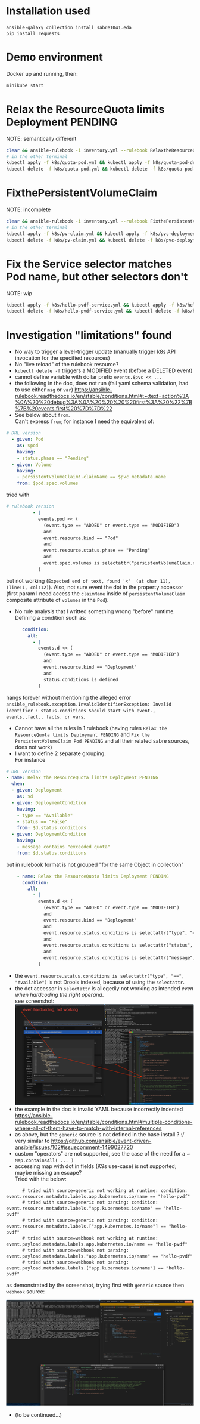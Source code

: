 
# Installation used

```
ansible-galaxy collection install sabre1041.eda
pip install requests
```

# Demo environment

Docker up and running, then:

```sh
minikube start
```

# Relax the ResourceQuota limits Deployment PENDING

NOTE: semantically different

```sh
clear && ansible-rulebook -i inventory.yml --rulebook RelaxtheResourceQuotalimits.rulebook.yml
# in the other terminal
kubectl apply -f k8s/quota-pod.yml && kubectl apply -f k8s/quota-pod-deployment.yml
kubectl delete -f k8s/quota-pod.yml && kubectl delete -f k8s/quota-pod-deployment.yml
```

# FixthePersistentVolumeClaim

NOTE: incomplete

```sh
clear && ansible-rulebook -i inventory.yml --rulebook FixthePersistentVolumeClaim.rulebook.yml
# in the other terminal
kubectl apply -f k8s/pv-claim.yml && kubectl apply -f k8s/pvc-deployment.yml
kubectl delete -f k8s/pv-claim.yml && kubectl delete -f k8s/pvc-deployment.yml
```

# Fix the Service selector matches Pod name, but other selectors don't

NOTE: wip

```sh
kubectl apply -f k8s/hello-pvdf-service.yml && kubectl apply -f k8s/hello-pvdf-diffVersionPod.yml 
kubectl delete -f k8s/hello-pvdf-service.yml && kubectl delete -f k8s/hello-pvdf-diffVersionPod.yml 
```

# Investigation "limitations" found

- No way to trigger a level-trigger update (manually trigger k8s API invocation for the specified resources)
- No "live reload" of the rulebook resource?
- `kubectl delete -f` triggers a MODIFIED event (before a DELETED event)
- cannot define variable with dollar prefix `events.$pvc << ...`
- the following in the doc, does not run (fail yaml schema validation, had to use either `msg` or `var`) https://ansible-rulebook.readthedocs.io/en/stable/conditions.html#:~:text=action%3A%0A%20%20debug%3A%0A%20%20%20%20first%3A%20%22%7B%7B%20events.first%20%7D%7D%22
- See below about `from`.<br/>
Can't express `from`; for instance I need the equivalent of:

```yaml
# DRL version
  - given: Pod
    as: $pod
    having:
    - status.phase == "Pending"
  - given: Volume
    having:
    - persistentVolumeClaim!.claimName == $pvc.metadata.name
    from: $pod.spec.volumes
```

tried with 

```yaml
# rulebook version
          - |
            events.pod << (
              (event.type == "ADDED" or event.type == "MODIFIED")
              and
              event.resource.kind == "Pod"
              and
              event.resource.status.phase == "Pending"
              and
              event.spec.volumes is selectattr("persistentVolumeClaim.claimName", "==", events.pvc.metadata.name)
            )
```

but not working (`Expected end of text, found '<'  (at char 11), (line:1, col:12)`).
Also, not sure event the dot in the property accessor (first param I need access the `claimName` inside of `persistentVolumeClaim` composite attribute of `volumes` in the `Pod`).

- No rule analysis that I writted something wrong "before" runtime.<br/>
Defining a condition such as:
```yaml
      condition:
        all:
          - |
            events.d << (
              (event.type == "ADDED" or event.type == "MODIFIED")
              and
              event.resource.kind == "Deployment"
              and
              status.conditions is defined
            )
```

hangs forever without mentioning the alleged error `ansible_rulebook.exception.InvalidIdentifierException: Invalid identifier : status.conditions Should start with event., events.,fact., facts. or vars`.

- Cannot have all the rules in 1 rulebook (having rules `Relax the ResourceQuota limits Deployment PENDING` and `Fix the PersistentVolumeClaim Pod PENDING` and all their related sabre sources, does not work)
- I want to define 2 separate grouping.<br/>
For instance
```yaml
# DRL version
- name: Relax the ResourceQuota limits Deployment PENDING
  when:
  - given: Deployment
    as: $d
  - given: DeploymentCondition
    having:
    - type == "Available"
    - status == "False"
    from: $d.status.conditions
  - given: DeploymentCondition
    having:
    - message contains "exceeded quota"
    from: $d.status.conditions
```

but in rulebook format is not grouped "for the same Object in collection"

```yaml
    - name: Relax the ResourceQuota limits Deployment PENDING
      condition:
        all:
          - |
            events.d << (
              (event.type == "ADDED" or event.type == "MODIFIED")
              and
              event.resource.kind == "Deployment"
              and
              event.resource.status.conditions is selectattr("type", "==", "Available")
              and
              event.resource.status.conditions is selectattr("status", "==", "False")
              and
              event.resource.status.conditions is selectattr("message", "search", "exceeded quota")
            )
```

- the `event.resource.status.conditions is selectattr("type", "==", "Available")` is not Drools indexed, because of using the `selectattr`.
- the dot accessor in `selectattr` is allegedly not working as intended _even when hardcoding the right operand_.<br/>
see screenshot: ![](Screenshot%202023-04-26%20at%2014.08.03.png)
- the example in the doc is invalid YAML because incorrectly indented https://ansible-rulebook.readthedocs.io/en/stable/conditions.html#multiple-conditions-where-all-of-them-have-to-match-with-internal-references
- as above, but the `generic` source is not defined in the base install ? :/ <br/> very similar to https://github.com/ansible/event-driven-ansible/issues/102#issuecomment-1499027720
- custom "operators" are not supported, see the case of the need for a ~ `Map.containsAll( ... )`
- accessing map with dot in fields (K9s use-case) is not supported; maybe missing an escape?<br/>Tried with the below:
```
      # tried with source=generic not working at runtime: condition: event.resource.metadata.labels.app.kubernetes.io/name == "hello-pvdf"
      # tried with source=generic not parsing: condition: event.resource.metadata.labels."app.kubernetes.io/name" == "hello-pvdf"
      # tried with source=generic not parsing: condition: event.resource.metadata.labels.["app.kubernetes.io/name"] == "hello-pvdf"
      # tried with source=webhook not working at runtime: event.payload.metadata.labels.app.kubernetes.io/name == "hello-pvdf"
      # tried with source=webhook not parsing: event.payload.metadata.labels."app.kubernetes.io/name" == "hello-pvdf"
      # tried with source=webhook not parsing: event.payload.metadata.labels.["app.kubernetes.io/name"] == "hello-pvdf"
```

as demonstrated by the screenshot, trying first with `generic` source then `webhook` source:

![](Screenshot%202023-04-26%20at%2018.07.28.png)

- (to be continued...)